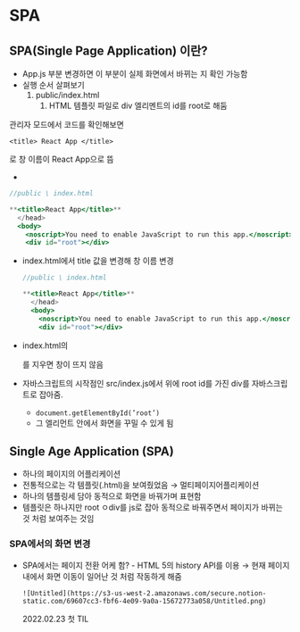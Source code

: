# SPA

## SPA(Single Page Application) 이란?

- App.js 부분 변경하면 이 부분이 실제 화면에서 바뀌는 지 확인 가능함
- 실행 순서 살펴보기
  1. public/index.html
     1. HTML 템플릿 파일로 div 엘리멘트의 id를 root로 해둠

관리자 모드에서 코드를 확인해보면

`<title> React App </title>`

로 창 이름이 React App으로 뜸

-

```jsx
//public \ index.html

**<title>React App</title>**
  </head>
  <body>
    <noscript>You need to enable JavaScript to run this app.</noscript>
    <div id="root"></div>
```

- index.html에서 title 값을 변경해 창 이름 변경

  ```jsx
  //public \ index.html

  **<title>React App</title>**
    </head>
    <body>
      <noscript>You need to enable JavaScript to run this app.</noscript>
      <div id="root"></div>
  ```

- index.html의<div id=”root”></div>를 지우면 창이 뜨지 않음
- 자바스크립트의 시작점인 src/index.js에서 위에 root id를 가진 div를 자바스크립트로 잡아줌.
  - `document.getElementById(’root’)`
  - 그 엘리먼트 안에서 화면을 꾸밀 수 있게 됨

## Single Age Application (SPA)

- 하나의 페이지의 어플리케이션
- 전통적으로는 각 템플릿(.html)을 보여줬었음 → 멀티페이지어플리케이션
- 하나의 템플링세 담아 동적으로 화면을 바꿔가며 표현함
- 템플릿은 하나지만 root ㅇdiv를 js로 잡아 동적으로 바꿔주면서 페이지가 바뀌는 것 처럼 보여주는 것임

### SPA에서의 화면 변경

- SPA에서는 페이지 전환 어케 함? - HTML 5의 history API를 이용 → 현재 페이지 내에서 화면 이동이 일어난 것 처럼 작동하게 해줌

      ![Untitled](https://s3-us-west-2.amazonaws.com/secure.notion-static.com/69607cc3-fbf6-4e09-9a0a-15672773a058/Untitled.png)

  2022.02.23 첫 TIL
